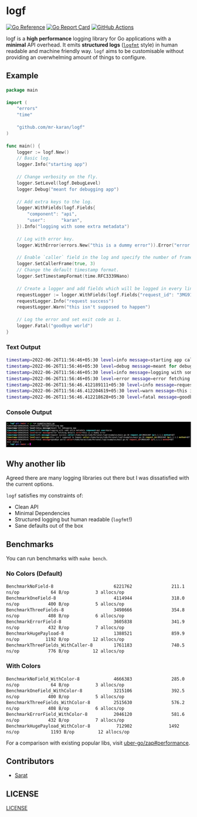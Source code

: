 # logf

[![Go Reference](https://pkg.go.dev/badge/github.com/mr-karan/logf.svg)](https://pkg.go.dev/github.com/mr-karan/logf)
[![Go Report Card](https://goreportcard.com/badge/mr-karan/logf)](https://goreportcard.com/report/mr-karan/logf)
[![GitHub Actions](https://github.com/mr-karan/logf/actions/workflows/build.yml/badge.svg)](https://github.com/mr-karan/logf/actions/workflows/build.yml)


logf is a **high performance** logging library for Go applications with a **minimal** API overhead. It emits **structured logs** ([`logfmt`](https://brandur.org/logfmt) style) in human readable and machine friendly way. `logf` aims to be customisable without providing an overwhelming amount of things to configure.

## Example

```go
package main

import (
	"errors"
	"time"

	"github.com/mr-karan/logf"
)

func main() {
	logger := logf.New()
	// Basic log.
	logger.Info("starting app")

	// Change verbosity on the fly.
	logger.SetLevel(logf.DebugLevel)
	logger.Debug("meant for debugging app")

	// Add extra keys to the log.
	logger.WithFields(logf.Fields{
		"component": "api",
		"user":      "karan",
	}).Info("logging with some extra metadata")

	// Log with error key.
	logger.WithError(errors.New("this is a dummy error")).Error("error fetching details")

	// Enable `caller` field in the log and specify the number of frames to skip to get the caller. 
	logger.SetCallerFrame(true, 3)
	// Change the default timestamp format.
	logger.SetTimestampFormat(time.RFC3339Nano)

	// Create a logger and add fields which will be logged in every line.
	requestLogger := logger.WithFields(logf.Fields{"request_id": "3MG91VKP", "ip": "1.1.1.1", "method": "GET"})
	requestLogger.Info("request success")
	requestLogger.Warn("this isn't supposed to happen")

	// Log the error and set exit code as 1.
	logger.Fatal("goodbye world")
}
```

### Text Output

```bash
timestamp=2022-06-26T11:56:46+05:30 level=info message=starting app caller=/home/karan/Code/Personal/logf/examples/main.go:13
timestamp=2022-06-26T11:56:46+05:30 level=debug message=meant for debugging app caller=/home/karan/Code/Personal/logf/examples/main.go:17 level=debug message=meant for debugging app timestamp=2022-06-26T11:56:46+05:30 caller=/home/karan/Code/Personal/logf/examples/main.go:17
timestamp=2022-06-26T11:56:46+05:30 level=info message=logging with some extra metadata component=api user=karan caller=/home/karan/Code/Personal/logf/examples/main.go:23
timestamp=2022-06-26T11:56:46+05:30 level=error message=error fetching details error=this is a dummy error caller=/home/karan/Code/Personal/logf/examples/main.go:26
timestamp=2022-06-26T11:56:46.412189111+05:30 level=info message=request success ip=1.1.1.1 method=GET request_id=3MG91VKP
timestamp=2022-06-26T11:56:46.412204619+05:30 level=warn message=this isn't supposed to happen ip=1.1.1.1 level=warn message=this isn't supposed to happen method=GET request_id=3MG91VKP timestamp=2022-06-26T11:56:46.412204619+05:30
timestamp=2022-06-26T11:56:46.412218628+05:30 level=fatal message=goodbye world ip=1.1.1.1 level=fatal message=goodbye world method=GET request_id=3MG91VKP timestamp=2022-06-26T11:56:46.412218628+05:30
```

### Console Output

![](examples/screenshot.png)

## Why another lib

Agreed there are many logging libraries out there but I was dissatisfied with the current options.

`logf` satisfies my constraints of:

- Clean API
- Minimal Dependencies
- Structured logging but human readable (`logfmt`!)
- Sane defaults out of the box

## Benchmarks

You can run benchmarks with `make bench`.

### No Colors (Default)

```
BenchmarkNoField-8                       6221762               211.1 ns/op            64 B/op          3 allocs/op
BenchmarkOneField-8                      4114944               318.0 ns/op           400 B/op          5 allocs/op
BenchmarkThreeFields-8                   3498666               354.8 ns/op           408 B/op          6 allocs/op
BenchmarkErrorField-8                    3605838               341.9 ns/op           432 B/op          7 allocs/op
BenchmarkHugePayload-8                   1388521               859.9 ns/op          1192 B/op         12 allocs/op
BenchmarkThreeFields_WithCaller-8        1761183               740.5 ns/op           776 B/op         12 allocs/op
```

### With Colors

```
BenchmarkNoField_WithColor-8             4666383               285.0 ns/op            64 B/op          3 allocs/op
BenchmarkOneField_WithColor-8            3215106               392.5 ns/op           400 B/op          5 allocs/op
BenchmarkThreeFields_WithColor-8         2515630               576.2 ns/op           408 B/op          6 allocs/op
BenchmarkErrorField_WithColor-8          2046120               581.6 ns/op           432 B/op          7 allocs/op
BenchmarkHugePayload_WithColor-8          712902              1492 ns/op            1193 B/op         12 allocs/op
```

For a comparison with existing popular libs, visit [uber-go/zap#performance](https://github.com/uber-go/zap#performance).

## Contributors

- [Sarat](https://github.com/iamd3vil/)

## LICENSE

[LICENSE](./LICENSE)
